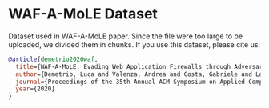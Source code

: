 # WAF-A-MoLE Dataset

Dataset used in WAF-A-MoLE paper.
Since the file were too large to be uploaded, we divided them in chunks.
If you use this dataset, please cite us:
```bibtex
@article{demetrio2020waf,
  title={WAF-A-MoLE: Evading Web Application Firewalls through Adversarial Machine Learning},
  author={Demetrio, Luca and Valenza, Andrea and Costa, Gabriele and Lagorio, Giovanni},
  journal={Proceedings of the 35th Annual ACM Symposium on Applied Computing},
  year={2020}
}

```

